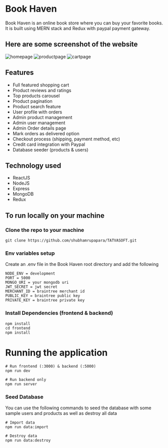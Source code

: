 # Book Haven

Book Haven is an online book store where you can buy your favorite books. It is built using MERN stack and Redux with paypal payment gateway.

## Here are some screenshot of the website

![homepage](https://github.com/shubhamrupapara/TATVASOFT/blob/main/uploads/homepage.JPG)
![productpage](https://github.com/shubhamrupapara/TATVASOFT/blob/main/uploads/productpage.JPG)
![cartpage](https://github.com/shubhamrupapara/TATVASOFT/blob/main/uploads/cartpage.JPG)

## Features

- Full featured shopping cart
- Product reviews and ratings
- Top products carousel
- Product pagination
- Product search feature
- User profile with orders
- Admin product management
- Admin user management
- Admin Order details page
- Mark orders as delivered option
- Checkout process (shipping, payment method, etc)
- Credit card integration with Paypal
- Database seeder (products & users)

## Technology used

- ReactJS
- NodeJS
- Express
- MongoDB
- Redux

## To run locally on your machine

### Clone the repo to your machine

```
git clone https://github.com/shubhamrupapara/TATVASOFT.git
```

### Env variables setup

Create an .env file in the Book Haven root directory and add the following

```
NODE_ENV = development
PORT = 5000
MONGO_URI = your mongodb uri
JWT_SECRET = jwt secret
MERCHANT_ID = braintree merchant id
PUBLIC_KEY = braintree public key
PRIVATE_KEY = braintree private key
```

### Install Dependencies (frontend & backend)

```
npm install
cd frontend
npm install
```

# Running the application

```
# Run frontend (:3000) & backend (:5000)
npm run dev

# Run backend only
npm run server
```

### Seed Database

You can use the following commands to seed the database with some sample users and products as well as destroy all data

```
# Import data
npm run data:import

# Destroy data
npm run data:destroy
```
